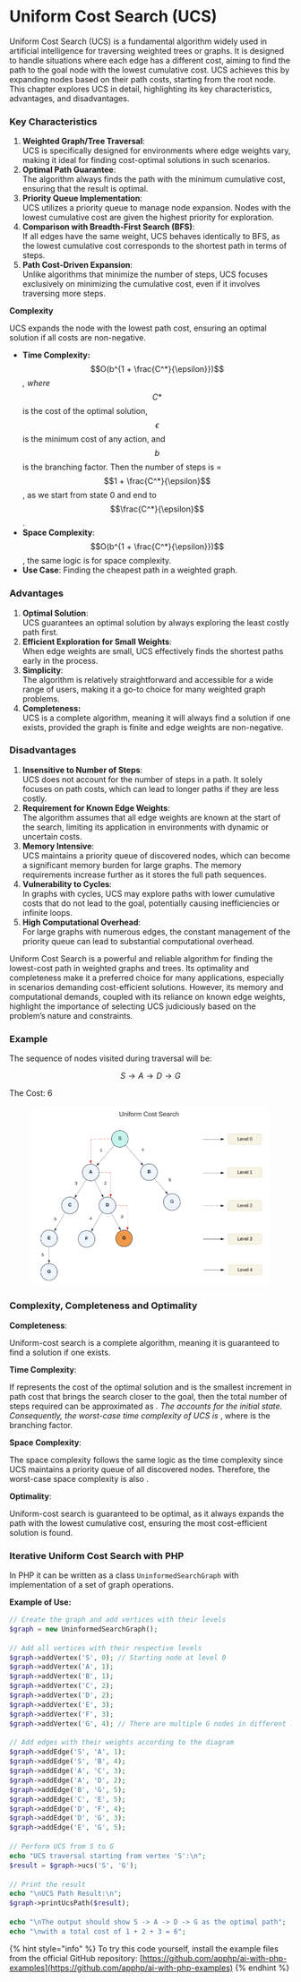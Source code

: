 # Uniform Cost Search (UCS)

Uniform Cost Search (UCS) is a fundamental algorithm widely used in artificial intelligence for traversing weighted trees or graphs. It is designed to handle situations where each edge has a different cost, aiming to find the path to the goal node with the lowest cumulative cost. UCS achieves this by expanding nodes based on their path costs, starting from the root node. This chapter explores UCS in detail, highlighting its key characteristics, advantages, and disadvantages.

### Key Characteristics

1. **Weighted Graph/Tree Traversal**: \
   UCS is specifically designed for environments where edge weights vary, making it ideal for finding cost-optimal solutions in such scenarios.
2. **Optimal Path Guarantee**: \
   The algorithm always finds the path with the minimum cumulative cost, ensuring that the result is optimal.
3. **Priority Queue Implementation**:\
   UCS utilizes a priority queue to manage node expansion. Nodes with the lowest cumulative cost are given the highest priority for exploration.
4. **Comparison with Breadth-First Search (BFS)**:\
   If all edges have the same weight, UCS behaves identically to BFS, as the lowest cumulative cost corresponds to the shortest path in terms of steps.
5. **Path Cost-Driven Expansion**: \
   Unlike algorithms that minimize the number of steps, UCS focuses exclusively on minimizing the cumulative cost, even if it involves traversing more steps.

**Complexity**

UCS expands the node with the lowest path cost, ensuring an optimal solution if all costs are non-negative.

* **Time Complexity:** $$O(b^{1 + \frac{C^*}{\epsilon}})$$ _, where_ $$C*$$ is the cost of the optimal solution, $$\epsilon$$ is the minimum cost of any action, and $$b$$ is the branching factor. Then the number of steps is = $$1 + \frac{C^*}{\epsilon}$$, as we start from state 0 and end to $$\frac{C^*}{\epsilon}$$.
* **Space Complexity**: $$O(b^{1 + \frac{C^*}{\epsilon}})$$, the same logic is for space complexity.
* **Use Case**: Finding the cheapest path in a weighted graph.

### Advantages

1. **Optimal Solution**:\
   UCS guarantees an optimal solution by always exploring the least costly path first.
2. **Efficient Exploration for Small Weights**:\
   When edge weights are small, UCS effectively finds the shortest paths early in the process.
3. **Simplicity**:\
   The algorithm is relatively straightforward and accessible for a wide range of users, making it a go-to choice for many weighted graph problems.
4. **Completeness:**\
   UCS is a complete algorithm, meaning it will always find a solution if one exists, provided the graph is finite and edge weights are non-negative.

### Disadvantages

1. **Insensitive to Number of Steps**:\
   UCS does not account for the number of steps in a path. It solely focuses on path costs, which can lead to longer paths if they are less costly.
2. **Requirement for Known Edge Weights**:\
   The algorithm assumes that all edge weights are known at the start of the search, limiting its application in environments with dynamic or uncertain costs.
3. **Memory Intensive**:\
   UCS maintains a priority queue of discovered nodes, which can become a significant memory burden for large graphs. The memory requirements increase further as it stores the full path sequences.
4. **Vulnerability to Cycles**: \
   In graphs with cycles, UCS may explore paths with lower cumulative costs that do not lead to the goal, potentially causing inefficiencies or infinite loops.
5. **High Computational Overhead**:\
   For large graphs with numerous edges, the constant management of the priority queue can lead to substantial computational overhead.

Uniform Cost Search is a powerful and reliable algorithm for finding the lowest-cost path in weighted graphs and trees. Its optimality and completeness make it a preferred choice for many applications, especially in scenarios demanding cost-efficient solutions. However, its memory and computational demands, coupled with its reliance on known edge weights, highlight the importance of selecting UCS judiciously based on the problem’s nature and constraints.

### Example

The sequence of nodes visited during traversal will be:

$$S→A→D→G$$

The Cost: 6

<div align="left"><figure><img src="../../../../.gitbook/assets/image (31).png" alt="" width="563"><figcaption></figcaption></figure></div>

### Complexity, **Completeness** and Optimality

**Completeness**:

Uniform-cost search is a complete algorithm, meaning it is guaranteed to find a solution if one exists.

**Time Complexity**:

If  represents the cost of the optimal solution and  is the smallest increment in path cost that brings the search closer to the goal, then the total number of steps required can be approximated as _. The  accounts for the initial state. Consequently, the worst-case time complexity of UCS is_ , where  is the branching factor.

**Space Complexity**:

The space complexity follows the same logic as the time complexity since UCS maintains a priority queue of all discovered nodes. Therefore, the worst-case space complexity is also .

**Optimality**:

Uniform-cost search is guaranteed to be optimal, as it always expands the path with the lowest cumulative cost, ensuring the most cost-efficient solution is found.

### Iterative Uniform Cost Search with PHP

In PHP  it can be written as a class `UninformedSearchGraph` with implementation of a set of graph operations.

**Example of Use:**

```php
// Create the graph and add vertices with their levels
$graph = new UninformedSearchGraph();

// Add all vertices with their respective levels
$graph->addVertex('S', 0); // Starting node at level 0
$graph->addVertex('A', 1);
$graph->addVertex('B', 1);
$graph->addVertex('C', 2);
$graph->addVertex('D', 2);
$graph->addVertex('E', 3);
$graph->addVertex('F', 3);
$graph->addVertex('G', 4); // There are multiple G nodes in different levels, but we'll use the target G

// Add edges with their weights according to the diagram
$graph->addEdge('S', 'A', 1);
$graph->addEdge('S', 'B', 4);
$graph->addEdge('A', 'C', 3);
$graph->addEdge('A', 'D', 2);
$graph->addEdge('B', 'G', 5);
$graph->addEdge('C', 'E', 5);
$graph->addEdge('D', 'F', 4);
$graph->addEdge('D', 'G', 3);
$graph->addEdge('E', 'G', 5);

// Perform UCS from S to G
echo "UCS traversal starting from vertex 'S':\n";
$result = $graph->ucs('S', 'G');

// Print the result
echo "\nUCS Path Result:\n";
$graph->printUcsPath($result);

echo "\nThe output should show S -> A -> D -> G as the optimal path";
echo "\nwith a total cost of 1 + 2 + 3 = 6";
```

{% hint style="info" %}
To try this code yourself, install the example files from the official GitHub repository: [https://github.com/apphp/ai-with-php-examples](https://github.com/apphp/ai-with-php-examples)
{% endhint %}
